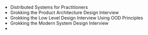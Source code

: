 
- Distributed Systems for Practitioners
- Grokking the Product Architecture Design Interview
- Grokking the Low Level Design Interview Using OOD Principles
- Grokking the Modern System Design Interview
- 
